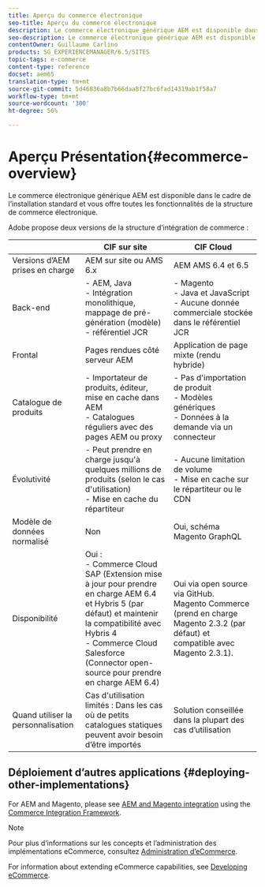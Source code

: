 ```yaml
---
title: Aperçu du commerce électronique
seo-title: Aperçu du commerce électronique
description: Le commerce électronique générique AEM est disponible dans le cadre de l’installation standard et vous offre toutes les fonctionnalités de la structure de commerce électronique.
seo-description: Le commerce électronique générique AEM est disponible dans le cadre de l’installation standard et vous offre toutes les fonctionnalités de la structure de commerce électronique.
contentOwner: Guillaume Carlino
products: SG_EXPERIENCEMANAGER/6.5/SITES
topic-tags: e-commerce
content-type: reference
docset: aem65
translation-type: tm+mt
source-git-commit: 5d46836a8b7b66daa8f27bc6fad14319ab1f58a7
workflow-type: tm+mt
source-wordcount: '300'
ht-degree: 56%

---
```



# Aperçu  Présentation{#ecommerce-overview}

Le commerce électronique générique AEM est disponible dans le cadre de l’installation standard et vous offre toutes les fonctionnalités de la structure de commerce électronique.

Adobe propose deux versions de la structure d’intégration de commerce :

|  | CIF sur site | CIF Cloud |
|-------------------------|--------------------------------------------------------------------------------------------------------------------------------------------------------------------------------------------------------|------------------------------------------------------------------------------------------------------------------------|
| Versions d’AEM prises en charge | AEM sur site ou AMS 6.x | AEM AMS 6.4 et 6.5 |
| Back-end | - AEM, Java <br> - Intégration monolithique, mappage de pré-génération (modèle)<br> - référentiel JCR | - Magento <br>- Java et JavaScript <br>- Aucune donnée commerciale stockée dans le référentiel JCR |
| Frontal | Pages rendues côté serveur AEM | Application de page mixte (rendu hybride) |
| Catalogue de produits | - Importateur de produits, éditeur, mise en cache dans AEM <br>- Catalogues réguliers avec des pages AEM ou proxy | - Pas d&#39;importation de produit <br>- Modèles génériques <br>- Données à la demande via un connecteur |
| Évolutivité | - Peut prendre en charge jusqu&#39;à quelques millions de produits (selon le cas d&#39;utilisation) <br> - Mise en cache du répartiteur | - Aucune limitation de volume <br>- Mise en cache sur le répartiteur ou le CDN |
| Modèle de données normalisé | Non | Oui, schéma Magento GraphQL |
| Disponibilité | Oui :<br> - Commerce Cloud SAP (Extension mise à jour pour prendre en charge AEM 6.4 et Hybris 5 (par défaut) et maintenir la compatibilité avec Hybris 4 <br>- Commerce Cloud Salesforce (Connector open-source pour prendre en charge AEM 6.4) | Oui via open source via GitHub. <br> Magento Commerce (prend en charge Magento 2.3.2 (par défaut) et compatible avec Magento 2.3.1). |
| Quand utiliser la personnalisation | Cas d&#39;utilisation limités : Dans les cas où de petits catalogues statiques peuvent avoir besoin d’être importés | Solution conseillée dans la plupart des cas d’utilisation |


## Déploiement d’autres applications {#deploying-other-implementations}

For AEM and Magento, please see [AEM and Magento integration](https://www.adobe.io/apis/experiencecloud/commerce-integration-framework/integrations.html#!AdobeDocs/commerce-cif-documentation/master/integrations/02-AEM-Magento.md) using the [Commerce Integration Framework](https://www.adobe.io/apis/experiencecloud/commerce-integration-framework/integrations.html).

>[!NOTE]
>
>Pour plus d’informations sur les concepts et l’administration des implémentations eCommerce, consultez [Administration d’eCommerce](/help/sites-administering/ecommerce.md).
>
>For information about extending eCommerce capabilities, see [Developing eCommerce](/help/sites-developing/ecommerce.md).

